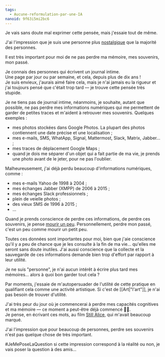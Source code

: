 ```yaml
---
tags:
  - Aucune-reformulation-par-une-IA
nanoid: 9f63i5mi2bc6
---
```

Je vais sans doute mal exprimer cette pensée, mais j'essaie tout de même.

J'ai l'impression que je suis une personne plus [nostalgique](https://fr.wiktionary.org/wiki/nostalgie) que la majorité des personnes.

Il est très important pour moi de ne pas perdre ma mémoire, mes souvenirs, mon passé.

Je connais des personnes qui écrivent un journal intime.  
Une page par jour ou par semaine, et cela, depuis plus de dix ans !  
Je suis envieux, j'aurais aimé faire cela, mais je n'ai jamais eu la rigueur et j'ai toujours pensé que c'était trop tard — je trouve cette pensée très stupide.

Je ne tiens pas de journal intime, néanmoins, je souhaite, autant que possible, ne pas perdre mes informations numériques qui me permettent de garder de petites traces et m'aident à retrouver mes souvenirs. Quelques exemples :

- mes photos stockées dans Google Photos. La plupart des photos contiennent une date précise et une localisation ;
- mes e-mails, SMS, WhatApp, Signal, Mattermost, Slack, Matrix, Jabber… ;
- mes traces de déplacement Google Maps ;
- quand je dois me séparer d'un objet qui a fait partie de ma vie, je prends une photo avant de le jeter, pour ne pas l'oublier.

Malheureusement, j'ai déjà perdu beaucoup d'informations numériques, comme :

- mes e-mails Yahoo de 1998 à 2004 ;
- mes échanges Jabber (XMPP) de 2006 à 2015 ;
- mes échanges Slack professionnels ;
- plein de veielle photos ;
- des vieux SMS de 1996 à 2015 ;
- …

Quand je prends conscience de perdre ces informations, de perdre ces souvenirs, je pense [mourir un peu](https://fr.wiktionary.org/wiki/partir_c%E2%80%99est_mourir_un_peu). Personnellement, perdre mon passé, c'est un peu comme mourir un petit peu.

Toutes ces données sont importantes pour moi, bien que j'aie conscience qu'il y a peu de chance que je les consulte à la fin de ma vie… qu'elles me seront sans doute inutiles.
J'ai aussi conscience que la collecte et la sauvegarde de ces informations demande bien trop d'effort par rapport à leur utilité.

Je ne suis "personne", je n'ai aucun intérêt à écrire plus tard mes mémoires… alors à quoi bon garder tout cela ?

Par moments, j'essaie de m'autopersuader de l'utilité de cette pratique en qualifiant cela comme une activité artistique. Si c'est de [[Art|"l'art"]], je n'ai pas besoin de trouver d'utilité.

J'ai très peur du jour où je commencerai à perdre mes capacités cognitives et ma mémoire — ce moment a peut-être déjà commencé 🤔😱.  
Je pense, en écrivant ces mots, au film [Still Alice](https://fr.wikipedia.org/wiki/Still_Alice), qui m'avait beaucoup marqué.

J'ai l'impression que pour beaucoup de personnes, perdre ses souvenirs n'est pas quelque chose de très important.

#JeMePoseLaQuestion si cette impression correspond à la réalité ou non, je vais poser la question à des amis…
